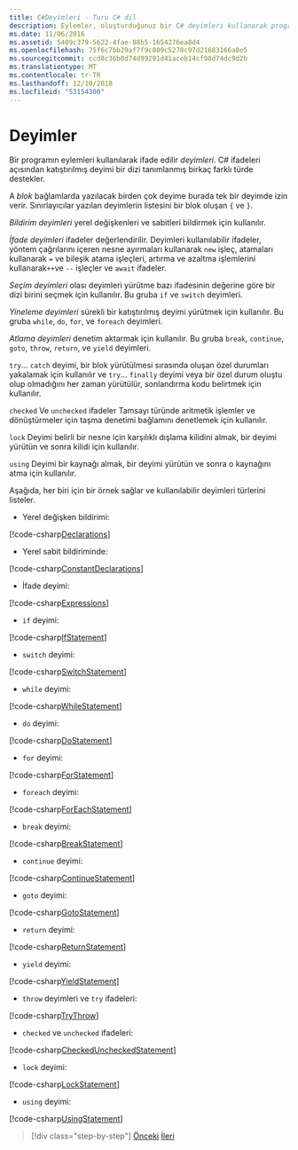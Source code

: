 ```yaml
---
title: C#Deyimleri - Turu C# dil
description: Eylemler, oluşturduğunuz bir C# deyimleri kullanarak program
ms.date: 11/06/2016
ms.assetid: 5409c379-5622-4fae-88b5-1654276ea8d4
ms.openlocfilehash: 75f6c7bb29af7f9c809c5278c97d21683166a8e5
ms.sourcegitcommit: ccd8c36b0d74d99291d41aceb14cf98d74dc9d2b
ms.translationtype: MT
ms.contentlocale: tr-TR
ms.lasthandoff: 12/10/2018
ms.locfileid: "53154300"
---
```

# <a name="statements"></a>Deyimler

Bir programın eylemleri kullanılarak ifade edilir *deyimleri*. C# ifadeleri açısından katıştırılmış deyimi bir dizi tanımlanmış birkaç farklı türde destekler.

A *blok* bağlamlarda yazılacak birden çok deyime burada tek bir deyimde izin verir. Sınırlayıcılar yazılan deyimlerin listesini bir blok oluşan `{` ve `}`.

*Bildirim deyimleri* yerel değişkenleri ve sabitleri bildirmek için kullanılır.

*İfade deyimleri* ifadeler değerlendirilir. Deyimleri kullanılabilir ifadeler, yöntem çağrılarını içeren nesne ayırmaları kullanarak `new` işleç, atamaları kullanarak `=` ve bileşik atama işleçleri, artırma ve azaltma işlemlerini kullanarak`++`ve `--` işleçler ve `await` ifadeler.

*Seçim deyimleri* olası deyimleri yürütme bazı ifadesinin değerine göre bir dizi birini seçmek için kullanılır. Bu gruba `if` ve `switch` deyimleri.

*Yineleme deyimleri* sürekli bir katıştırılmış deyimi yürütmek için kullanılır. Bu gruba `while`, `do`, `for`, ve `foreach` deyimleri.

*Atlama deyimleri* denetim aktarmak için kullanılır. Bu gruba `break`, `continue`, `goto`, `throw`, `return`, ve `yield` deyimleri.

`try`... `catch` deyimi, bir blok yürütülmesi sırasında oluşan özel durumları yakalamak için kullanılır ve `try`... `finally` deyimi veya bir özel durum oluştu olup olmadığını her zaman yürütülür, sonlandırma kodu belirtmek için kullanılır.

`checked` Ve `unchecked` ifadeler Tamsayı türünde aritmetik işlemler ve dönüştürmeler için taşma denetimi bağlamını denetlemek için kullanılır.

`lock` Deyimi belirli bir nesne için karşılıklı dışlama kilidini almak, bir deyimi yürütün ve sonra kilidi için kullanılır.

`using` Deyimi bir kaynağı almak, bir deyimi yürütün ve sonra o kaynağını atma için kullanılır.

Aşağıda, her biri için bir örnek sağlar ve kullanılabilir deyimleri türlerini listeler.

* Yerel değişken bildirimi:

 [!code-csharp[Declarations](../../../samples/snippets/csharp/tour/statements/Program.cs#L9-L15)]

* Yerel sabit bildiriminde:

 [!code-csharp[ConstantDeclarations](../../../samples/snippets/csharp/tour/statements/Program.cs#L17-L22)]

* İfade deyimi:

 [!code-csharp[Expressions](../../../samples/snippets/csharp/tour/statements/Program.cs#L24-L31)]

* `if` deyimi:

 [!code-csharp[IfStatement](../../../samples/snippets/csharp/tour/statements/Program.cs#L33-L43)]

* `switch` deyimi:

 [!code-csharp[SwitchStatement](../../../samples/snippets/csharp/tour/statements/Program.cs#L45-L60)]

* `while` deyimi:

 [!code-csharp[WhileStatement](../../../samples/snippets/csharp/tour/statements/Program.cs#L62-L70)]

* `do` deyimi:

 [!code-csharp[DoStatement](../../../samples/snippets/csharp/tour/statements/Program.cs#L72-L81)]

* `for` deyimi:

 [!code-csharp[ForStatement](../../../samples/snippets/csharp/tour/statements/Program.cs#L83-L89)]

* `foreach` deyimi:

 [!code-csharp[ForEachStatement](../../../samples/snippets/csharp/tour/statements/Program.cs#L91-L97)]

* `break` deyimi:

 [!code-csharp[BreakStatement](../../../samples/snippets/csharp/tour/statements/Program.cs#L99-L108)]

* `continue` deyimi:

 [!code-csharp[ContinueStatement](../../../samples/snippets/csharp/tour/statements/Program.cs#L110-L118)]

* `goto` deyimi:

 [!code-csharp[GotoStatement](../../../samples/snippets/csharp/tour/statements/Program.cs#L120-L129)]

* `return` deyimi:

 [!code-csharp[ReturnStatement](../../../samples/snippets/csharp/tour/statements/Program.cs#L131-L139)]

* `yield` deyimi:

 [!code-csharp[YieldStatement](../../../samples/snippets/csharp/tour/statements/Program.cs#L141-L155)]

* `throw` deyimleri ve `try` ifadeleri:

 [!code-csharp[TryThrow](../../../samples/snippets/csharp/tour/statements/Program.cs#L157-L183)]

* `checked` ve `unchecked` ifadeleri:

 [!code-csharp[CheckedUncheckedStatement](../../../samples/snippets/csharp/tour/statements/Program.cs#L185-L196)]

* `lock` deyimi:

 [!code-csharp[LockStatement](../../../samples/snippets/csharp/tour/statements/Program.cs#L257-L273)]

* `using` deyimi:

 [!code-csharp[UsingStatement](../../../samples/snippets/csharp/tour/statements/Program.cs#L198-L206)]

>[!div class="step-by-step"]
>[Önceki](expressions.md)
>[İleri](classes-and-objects.md)